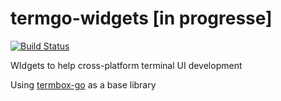 termgo-widgets [in progresse]
==============

[![Build Status](https://travis-ci.org/Peekmo/termgo-widgets.svg?branch=master)](https://travis-ci.org/Peekmo/termgo-widgets)

WIdgets to help cross-platform terminal UI development

Using [termbox-go](http://github.com/nsf/termbox-go) as a base library
